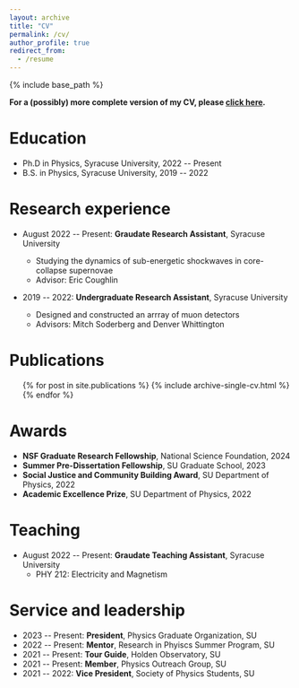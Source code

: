 ```yaml
---
layout: archive
title: "CV"
permalink: /cv/
author_profile: true
redirect_from:
  - /resume
---
```


{% include base_path %}

**For a (possibly) more complete version of my CV, please [click here](https://daparadiso.github.io/files/CV.pdf).**

Education
======
* Ph.D in Physics, Syracuse University, 2022 -- Present
* B.S. in Physics, Syracuse University, 2019 -- 2022

Research experience
======
* August 2022 -- Present: **Graudate Research Assistant**, Syracuse University
  * Studying the dynamics of sub-energetic shockwaves in core-collapse supernovae
  * Advisor: Eric Coughlin

* 2019 -- 2022: **Undergraduate Research Assistant**, Syracuse University
  * Designed and constructed an arrray of muon detectors
  * Advisors: Mitch Soderberg and Denver Whittington
  
Publications
======
  <ul>{% for post in site.publications %}
    {% include archive-single-cv.html %}
  {% endfor %}</ul>
  
<!-- Talks
======
  <ul>{% for post in site.talks %}
    {% include archive-single-talk-cv.html %}
  {% endfor %}</ul> -->

Awards
======
* **NSF Graduate Research Fellowship**, National Science Foundation, 2024
* **Summer Pre-Dissertation Fellowship**, SU Graduate School, 2023
* **Social Justice and Community Building Award**, SU Department of Physics, 2022
* **Academic Excellence Prize**, SU Department of Physics, 2022
  
Teaching
======
* August 2022 -- Present: **Graudate Teaching Assistant**, Syracuse University
  * PHY 212: Electricity and Magnetism

Service and leadership
======
* 2023 -- Present: **President**, Physics Graduate Organization, SU
* 2022 -- Present: **Mentor**, Research in Phyiscs Summer Program, SU
* 2021 -- Present: **Tour Guide**, Holden Observatory, SU
* 2021 -- Present: **Member**, Physics Outreach Group, SU
* 2021 -- 2022: **Vice President**, Society of Physics Students, SU
